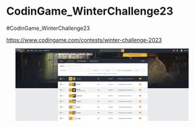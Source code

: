 # CodinGame_WinterChallenge23

#CodinGame_WinterChallenge23



https://www.codingame.com/contests/winter-challenge-2023



<p align="center"> <img src="./CodinGame_WinterChallenge23.png" alt="image" width="456"/> </p>
